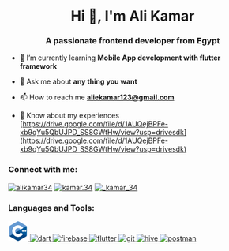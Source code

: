 <h1 align="center">Hi 👋, I'm Ali Kamar</h1>
<h3 align="center">A passionate frontend developer from Egypt</h3>

- 🌱 I’m currently learning **Mobile App development with flutter framework**

- 💬 Ask me about **any thing you want**

- 📫 How to reach me **aliekamar123@gmail.com**

- 📄 Know about my experiences [https://drive.google.com/file/d/1AUQejBPFe-xb9qYu5QbUJPD_SS8GWtHw/view?usp=drivesdk](https://drive.google.com/file/d/1AUQejBPFe-xb9qYu5QbUJPD_SS8GWtHw/view?usp=drivesdk)

<h3 align="left">Connect with me:</h3>
<p align="left">
<a href="https://linkedin.com/in/alikamar34" target="blank"><img align="center" src="https://raw.githubusercontent.com/rahuldkjain/github-profile-readme-generator/master/src/images/icons/Social/linked-in-alt.svg" alt="alikamar34" height="30" width="40" /></a>
<a href="https://fb.com/kamar.34" target="blank"><img align="center" src="https://raw.githubusercontent.com/rahuldkjain/github-profile-readme-generator/master/src/images/icons/Social/facebook.svg" alt="kamar.34" height="30" width="40" /></a>
<a href="https://instagram.com/_kamar_34" target="blank"><img align="center" src="https://raw.githubusercontent.com/rahuldkjain/github-profile-readme-generator/master/src/images/icons/Social/instagram.svg" alt="_kamar_34" height="30" width="40" /></a>
</p>

<h3 align="left">Languages and Tools:</h3>
<p align="left"> <a href="https://www.w3schools.com/cpp/" target="_blank" rel="noreferrer"> <img src="https://raw.githubusercontent.com/devicons/devicon/master/icons/cplusplus/cplusplus-original.svg" alt="cplusplus" width="40" height="40"/> </a> <a href="https://dart.dev" target="_blank" rel="noreferrer"> <img src="https://www.vectorlogo.zone/logos/dartlang/dartlang-icon.svg" alt="dart" width="40" height="40"/> </a> <a href="https://firebase.google.com/" target="_blank" rel="noreferrer"> <img src="https://www.vectorlogo.zone/logos/firebase/firebase-icon.svg" alt="firebase" width="40" height="40"/> </a> <a href="https://flutter.dev" target="_blank" rel="noreferrer"> <img src="https://www.vectorlogo.zone/logos/flutterio/flutterio-icon.svg" alt="flutter" width="40" height="40"/> </a> <a href="https://git-scm.com/" target="_blank" rel="noreferrer"> <img src="https://www.vectorlogo.zone/logos/git-scm/git-scm-icon.svg" alt="git" width="40" height="40"/> </a> <a href="https://hive.apache.org/" target="_blank" rel="noreferrer"> <img src="https://www.vectorlogo.zone/logos/apache_hive/apache_hive-icon.svg" alt="hive" width="40" height="40"/> </a> <a href="https://postman.com" target="_blank" rel="noreferrer"> <img src="https://www.vectorlogo.zone/logos/getpostman/getpostman-icon.svg" alt="postman" width="40" height="40"/> </a> </p>
